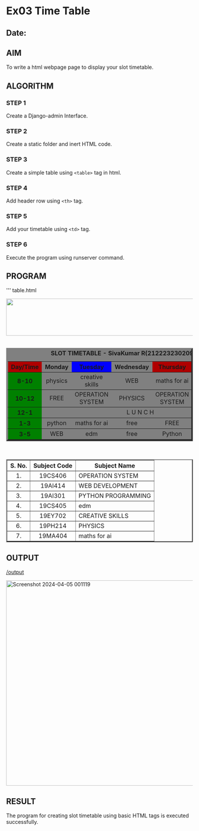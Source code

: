 # Ex03 Time Table
## Date:

## AIM
To write a html webpage page to display your slot timetable.

## ALGORITHM
### STEP 1
Create a Django-admin Interface.

### STEP 2
Create a static folder and inert HTML code.

### STEP 3
Create a simple table using ```<table>``` tag in html.

### STEP 4
Add header row using ```<th>``` tag.

### STEP 5
Add your timetable using ```<td>``` tag.

### STEP 6
Execute the program using runserver command.

## PROGRAM
'''
table.html

<html>
<head>
<title>Slot Timetable</title>
</head>
<body>
<center>
<img src="/static/images/logo.png"height="100" width="540">
</center>
<br>
<table align="center" width="540" cellspacing="2" cellpadding="4" border="4" border="5" bgcolor="gray">
<caption><b>SLOT TIMETABLE - SivaKumar R(212223230209)</b></caption>
<tr align="center">
	<th bgcolor="bgcolor">Day/Time</th>
	<th bgcolor="gray">Monday</th>
	<th bgcolor="blue">Tuesday</th>
	<th bgcolor="gray">Wednesday</th>
	<th bgcolor="bgcolor">Thursday</th>
	<th bgcolor="blue">Friday</th>
</tr>
<tr align="center">
	<th bgcolor="green">8-10</th>
	<td>physics</td>
	<td>creative skills</td>
	<td> WEB</td>
	<td>maths for ai</td>
	<td>python linear algebra</td>
</tr>
<tr align="center">
	<th bgcolor="green">10-12</th>
	<td>FREE</td>
	<td>OPERATION SYSTEM</td>
	<td>PHYSICS</td>
	<td>OPERATION SYSTEM</td>
	<td>PYTHON PROGRAMING</td>
</tr>
<tr>
	<th bgcolor="green">12-1</th>
	<td colspan="5" align="center">L U N C H</td>
</tr>
<tr align="center">
	<th bgcolor="green">1-3</th>
	<td>python </td>
	<td>maths for ai</td>
	<td>free</td>
	<td>FREE</td>
	<td>edm</td>
</tr>
<tr align="center">
	<th bgcolor="green">3-5</th>
	<td>WEB</td>
	<td>edm</td>
	<td>free</td>
	<td>Python</td>
	<td>free</td>
</tr>
</table>
</br>
<table align="center" cellspacing="2" cellpadding="4" border="2">
<tr align="center">
<th>S. No.</th>
<th>Subject Code</th>
<th>Subject Name</th>
</tr>
<tr>
<td align="center">1.</td>
<td align="center">19CS406</td>
<td>OPERATION SYSTEM</td>
</tr>
<tr>
<td align="center">2.</td>
<td align="center">19AI414</td>
<td>WEB DEVELOPMENT</td>
</tr>
<tr>
<td align="center">3.</td>
<td align="center">19AI301</td>
<td>PYTHON PROGRAMMING</td>
</tr>
<tr>
<td align="center">4.</td>
<td align="center">19CS405</td>
<td>edm</td>
</tr>
<tr>
<td align="center">5.</td>
<td align="center">19EY702</td>
<td>CREATIVE SKILLS</td>
</tr>
<tr>
<td align="center">6.</td>
<td align="center">19PH214</td>
<td>PHYSICS</td>
</tr>
<tr>
<td align="center">7.</td>
<td align="center">19MA404</td>
<td>maths for ai</td>
</tr>


</table>
</body>
</html>


## OUTPUT
[/output](./img1.png)


<img width="553" alt="Screenshot 2024-04-05 001119" src="https://github.com/SIVAmech123/slot/assets/151629067/5d57750f-0482-4f13-8fc8-dc5617486915">

## RESULT
The program for creating slot timetable using basic HTML tags is executed successfully.
